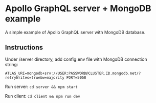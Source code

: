 # Apollo GraphQL server + MongoDB example

A simple example of Apollo GraphQL server with MongoDB database.

## Instructions

Under /server directory, add config.env file with MongoDB connection string:

`ATLAS_URI=mongodb+srv://USER:PASSWORD@CLUSTER.ID.mongodb.net/?retryWrites=true&w=majority
PORT=5050`

Run server: `cd server && npm start`

Run client: `cd client && npm run dev`

